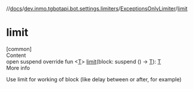 //[docs](../../../index.md)/[dev.inmo.tgbotapi.bot.settings.limiters](../index.md)/[ExceptionsOnlyLimiter](index.md)/[limit](limit.md)



# limit  
[common]  
Content  
open suspend override fun <[T](limit.md)> [limit](limit.md)(block: suspend () -> [T](limit.md)): [T](limit.md)  
More info  


Use limit for working of block (like delay between or after, for example)

  



